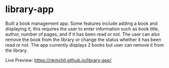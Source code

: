 # library-app

Built a book management app. Some features include adding a book and displaying it, this requires the user to enter information such as book title, author, number of pages, and if it has been read or not. The user can also remove the book from the library or change the status whether it has been read or not. The app currently displays 2 books but user can remove it from the library.

Live Preview: https://nkmchll.github.io/library-app/
